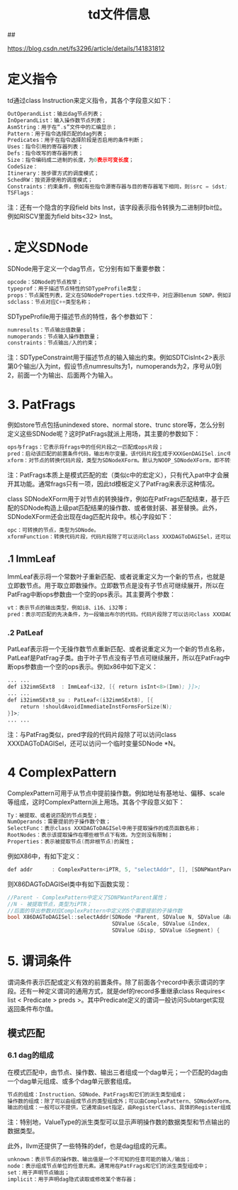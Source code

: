 <h1 align="center">td文件信息</h1>
## 



https://blog.csdn.net/fs3296/article/details/141831812



# 定义指令

td通过class Instruction来定义指令，其各个字段意义如下：

```asm
OutOperandList：输出dag节点列表；
InOperandList：输入操作数节点列表；
AsmString：用于在“.s”文件中的汇编显示；
Pattern：用于指令选择匹配的dag列表；
Predicates：用于在指令选择阶段是否启用的条件判断；
Uses：指令引用的寄存器列表；
Defs：指令改写的寄存器列表；
Size：指令编码成二进制的长度，为0表示可变长度；
CodeSize：
Itinerary：按步骤方式的调度模式；
SchedRW：按资源使用的调度模式；
Constraints：约束条件，例如有些指令源寄存器与目的寄存器笔下相同，则$src = $dst;
TSFlags：
```

注：还有一个隐含的字段field bits Inst，该字段表示指令转换为二进制时bit位。例如RISCV里面为field bits<32> Inst。




# . 定义SDNode
SDNode用于定义一个dag节点，它分别有如下重要参数：

```asm
opcode：SDNode的节点枚举；
typeprof：用于描述节点特性的SDTypeProfile类型；
props：节点属性列表，定义在SDNodeProperties.td文件中，对应源码enum SDNP。例如满足交换律、满足结合律、有边界影响；
sdclass：节点对应C++类型名称；
```



SDTypeProfile用于描述节点的特性，各个参数如下：

```asm
numresults：节点输出值数量；
numoperands：节点输入操作数数量；
constraints：节点输出/入的约束；
```

注：SDTypeConstraint用于描述节点的输入输出约束。例如SDTCisInt<2>表示第0个输出/入为int，假设节点numresults为1，numoperands为2，序号从0到2，前面一个为输出、后面两个为输入。



# 3. PatFrags
例如store节点包括unindexed store、normal store、trunc store等，怎么分别定义这些SDNode呢？这时PatFrags就派上用场，其主要的参数如下：

```c++
ops与frags：它表示将frags中的任何片段之一匹配成ops片段；
pred：启动该匹配的前置条件代码，输出布尔变量。该代码片段生成于XXXGenDAGISel.inc中，代码片段除了可以访问class XXXDAGToDAGISel，还可以访问一个临时变量SDNode *N；
xform：对节点的转换代码片段，类型为SDNodeXForm。默认为NOOP_SDNodeXForm，即不转换。
```

注：PatFrags本质上是模式匹配的宏（类似c中的宏定义），只有代入pat中才会展开其功能。通常frags只有一项，因此td模板定义了PatFrag来表示这种情况。

class SDNodeXForm用于对节点的转换操作，例如在PatFrags匹配结束，基于匹配的SDNode构造上级pat匹配结果的操作数、或者做封装、甚至替换。此外，SDNodeXForm还会出现在dag匹配片段中。核心字段如下：

```c++
opc：可转换的节点，类型为SDNode。
xformFunction：转换代码片段，代码片段除了可以访问class XXXDAGToDAGISel，还可以访问一个临时变量SDNode *N；
```



## .1 ImmLeaf
ImmLeaf表示将一个常数叶子重新匹配、或者说重定义为一个新的节点，也就是立即数节点。用于取立即数操作。立即数节点是没有子节点可继续展开，所以在PatFrag中断ops参数由一个空的ops表示。其主要两个参数：




```c++
vt：表示节点的输出类型，例如i8、i16、i32等；
pred：表示可匹配的先决条件，为一段输出布尔的代码。代码片段除了可以访问class XXXDAGToDAGISel，还可以访问一个临时变量 Imm
```



### .2 PatLeaf

PatLeaf表示将一个无操作数节点重新匹配、或者说重定义为一个新的节点名称，PatLeaf是PatFrag子类。由于叶子节点没有子节点可继续展开，所以在PatFrag中断ops参数由一个空的ops表示。例如x86中如下定义：

```asm
... ...
def i32immSExt8  : ImmLeaf<i32, [{ return isInt<8>(Imm); }]>;
... ...
def i32immSExt8_su : PatLeaf<(i32immSExt8), [{
    return !shouldAvoidImmediateInstFormsForSize(N);
}]>;
... ...

```



注：与PatFrag类似，pred字段的代码片段除了可以访问class XXXDAGToDAGISel，还可以访问一个临时变量SDNode *N。





# 4 ComplexPattern

ComplexPattern可用于从节点中提前操作数。例如地址有基地址、偏移、scale等组成，这时ComplexPattern派上用场。其各个字段意义如下：

```c++
Ty：被提取、或者说匹配的节点类型；
NumOperands：需要提前的子操作数个数；
SelectFunc：表示class XXXDAGToDAGISel中用于提取操作的成员函数名称；
RootNodes：表示该提取操作在哪些根节点下有效。为空则没有限制；
Properties：表示被提取节点(而非根节点)的属性；
```



例如X86中，有如下定义：

```asm
def addr      : ComplexPattern<iPTR, 5, "selectAddr", [], [SDNPWantParent]>;
```



则X86DAGToDAGISel类中有如下函数实现：

```c++
//Parent - ComplexPattern中定义了SDNPWantParent属性；
//N - 被提取节点，类型为iPTR；
//后面的导出参数对应ComplexPattern中定义的5个需要提前的子操作数
bool X86DAGToDAGISel::selectAddr(SDNode *Parent, SDValue N, SDValue &Base,
                                 SDValue &Scale, SDValue &Index,
                                 SDValue &Disp, SDValue &Segment) {
```





# 5. 谓词条件
谓词条件表示匹配或定义有效的前置条件。除了前面各个record中表示谓词的字段。还有一种定义谓词的通用方式，就是def的record多重继承class Requires< list < Predicate > preds >。其中Predicate定义的谓词一般访问Subtarget实现返回条件布尔值。



## 模式匹配

### 6.1 dag的组成

在模式匹配中，由节点、操作数、输出三者组成一个dag单元；一个匹配的dag由一个dag单元组成、或多个dag单元嵌套组成。

```c++
节点的组成：Instruction、SDNode、PatFrags和它们的派生类型组成；
操作数的组成：除了可以由组成节点的类型组成外；可以由ComplexPattern、SDNodeXForm、Operand以及Operand的派生类型组成；还可以由具体的值(如0、1、。。。)、ValueType的派生类型、RegisterClass、具体的Register组成；另外操作数还可以由一个dag单元组成，用于复杂的dag嵌套；
输出的组成：一般可以不提供，它通常由set指定，由RegisterClass、具体的Register组成。
```



注：特别地，ValueType的派生类型可以显示声明操作数的数据类型和节点输出的数据类型。

此外，llvm还提供了一些特殊的def，也是dag组成的元素。

```c++
unknown：表示节点的操作数、输出值是一个不可知的任意可能的输入/输出；
node：表示组成节点单位的任意元素。通常用在PatFrags和它们的派生类型组成中；
set：用于声明节点输出；
implicit：用于声明dag隐式读取或修改某个寄存器；
```







